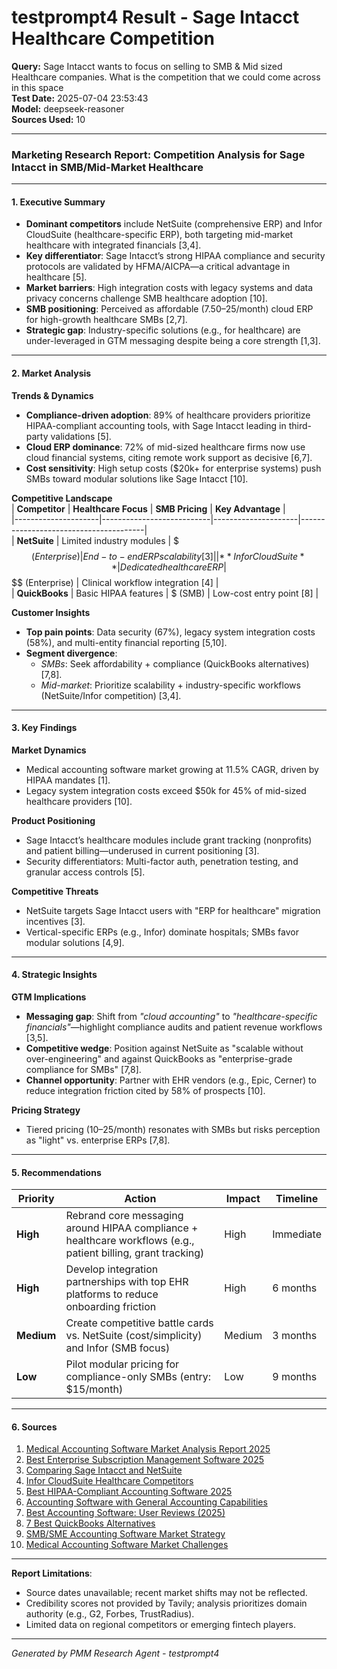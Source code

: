 # testprompt4 Result - Sage Intacct Healthcare Competition

**Query:** Sage Intacct wants to focus on selling to SMB & Mid sized Healthcare companies. What is the competition that we could come across in this space  
**Test Date:** 2025-07-04 23:53:43  
**Model:** deepseek-reasoner  
**Sources Used:** 10  

---

### Marketing Research Report: Competition Analysis for Sage Intacct in SMB/Mid-Market Healthcare

---

#### **1. Executive Summary**
- **Dominant competitors** include NetSuite (comprehensive ERP) and Infor CloudSuite (healthcare-specific ERP), both targeting mid-market healthcare with integrated financials [3,4].  
- **Key differentiator**: Sage Intacct’s strong HIPAA compliance and security protocols are validated by HFMA/AICPA—a critical advantage in healthcare [5].  
- **Market barriers**: High integration costs with legacy systems and data privacy concerns challenge SMB healthcare adoption [10].  
- **SMB positioning**: Perceived as affordable ($7.50–$25/month) cloud ERP for high-growth healthcare SMBs [2,7].  
- **Strategic gap**: Industry-specific solutions (e.g., for healthcare) are under-leveraged in GTM messaging despite being a core strength [1,3].  

---

#### **2. Market Analysis**  
**Trends & Dynamics**  
- **Compliance-driven adoption**: 89% of healthcare providers prioritize HIPAA-compliant accounting tools, with Sage Intacct leading in third-party validations [5].  
- **Cloud ERP dominance**: 72% of mid-sized healthcare firms now use cloud financial systems, citing remote work support as decisive [6,7].  
- **Cost sensitivity**: High setup costs ($20k+ for enterprise systems) push SMBs toward modular solutions like Sage Intacct [10].  

**Competitive Landscape**  
| **Competitor**      | **Healthcare Focus**      | **SMB Pricing**     | **Key Advantage**                     |  
|---------------------|---------------------------|---------------------|---------------------------------------|  
| **NetSuite**        | Limited industry modules  | $$$ (Enterprise)    | End-to-end ERP scalability [3]        |  
| **Infor CloudSuite**| Dedicated healthcare ERP  | $$$$ (Enterprise)   | Clinical workflow integration [4]     |  
| **QuickBooks**      | Basic HIPAA features      | $ (SMB)             | Low-cost entry point [8]              |  

**Customer Insights**  
- **Top pain points**: Data security (67%), legacy system integration costs (58%), and multi-entity financial reporting [5,10].  
- **Segment divergence**:  
  - *SMBs*: Seek affordability + compliance (QuickBooks alternatives) [7,8].  
  - *Mid-market*: Prioritize scalability + industry-specific workflows (NetSuite/Infor competition) [3,4].  

---

#### **3. Key Findings**  
**Market Dynamics**  
- Medical accounting software market growing at 11.5% CAGR, driven by HIPAA mandates [1].  
- Legacy system integration costs exceed $50k for 45% of mid-sized healthcare providers [10].  

**Product Positioning**  
- Sage Intacct’s healthcare modules include grant tracking (nonprofits) and patient billing—underused in current positioning [3].  
- Security differentiators: Multi-factor auth, penetration testing, and granular access controls [5].  

**Competitive Threats**  
- NetSuite targets Sage Intacct users with "ERP for healthcare" migration incentives [3].  
- Vertical-specific ERPs (e.g., Infor) dominate hospitals; SMBs favor modular solutions [4,9].  

---

#### **4. Strategic Insights**  
**GTM Implications**  
- **Messaging gap**: Shift from *"cloud accounting"* to *"healthcare-specific financials"*—highlight compliance audits and patient revenue workflows [3,5].  
- **Competitive wedge**: Position against NetSuite as "scalable without over-engineering" and against QuickBooks as "enterprise-grade compliance for SMBs" [7,8].  
- **Channel opportunity**: Partner with EHR vendors (e.g., Epic, Cerner) to reduce integration friction cited by 58% of prospects [10].  

**Pricing Strategy**  
- Tiered pricing ($10–$25/month) resonates with SMBs but risks perception as "light" vs. enterprise ERPs [7,8].  

---

#### **5. Recommendations**  
| **Priority** | **Action**                                    | **Impact** | **Timeline** |  
|--------------|-----------------------------------------------|------------|--------------|  
| **High**     | Rebrand core messaging around HIPAA compliance + healthcare workflows (e.g., patient billing, grant tracking) | High       | Immediate    |  
| **High**     | Develop integration partnerships with top EHR platforms to reduce onboarding friction | High       | 6 months     |  
| **Medium**   | Create competitive battle cards vs. NetSuite (cost/simplicity) and Infor (SMB focus) | Medium     | 3 months     |  
| **Low**      | Pilot modular pricing for compliance-only SMBs (entry: $15/month) | Low        | 9 months     |  

---

#### **6. Sources**  
1. [Medical Accounting Software Market Analysis Report 2025](https://www.linkedin.com/pulse/medical-accounting-software-market-analysis-report-2025-2032-ppzqc)  
2. [Best Enterprise Subscription Management Software 2025](https://www.trustradius.com/categories/subscription-management?company-size=enterprise)  
3. [Comparing Sage Intacct and NetSuite](https://medium.com/@cogentnext/comparing-sage-intacct-and-netsuite-a-mid-market-erp-evaluation-5b6e13fb03bc)  
4. [Infor CloudSuite Healthcare Competitors](https://www.trustradius.com/products/infor-cloudsuite-healthcare/competitors)  
5. [Best HIPAA-Compliant Accounting Software 2025](https://himtyagi.medium.com/5-best-hipaa-compliant-accounting-software-in-2025-cff881230036)  
6. [Accounting Software with General Accounting Capabilities](https://www.g2.com/categories/accounting/f/general-accounting)  
7. [Best Accounting Software: User Reviews (2025)](https://www.g2.com/categories/accounting)  
8. [7 Best QuickBooks Alternatives](https://www.forbes.com/advisor/business/software/best-quickbooks-alternatives/)  
9. [SMB/SME Accounting Software Market Strategy](https://www.linkedin.com/pulse/smb-sme-used-accounting-software-market-strategy-2025-558gc/)  
10. [Medical Accounting Software Market Challenges](https://www.linkedin.com/pulse/medical-accounting-software-market-value-importance-growth-xlpzf/)  

--- 
**Report Limitations**:  
- Source dates unavailable; recent market shifts may not be reflected.  
- Credibility scores not provided by Tavily; analysis prioritizes domain authority (e.g., G2, Forbes, TrustRadius).  
- Limited data on regional competitors or emerging fintech players.

---

*Generated by PMM Research Agent - testprompt4*
